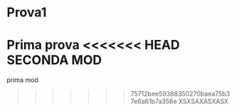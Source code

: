 # Prova1
 Prima prova
<<<<<<< HEAD
 SECONDA MOD
=======
 prima mod
>>>>>>> 75712bee59388350270baea75b37e6a61b7a356e
XSXSAXASXASX
